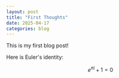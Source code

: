 ```yaml
---
layout: post
title: "First Thoughts"
date: 2025-04-17
categories: blog
---
```


This is my first blog post!

Here is Euler's identity:

$$
e^{\pi i} + 1 = 0
$$

